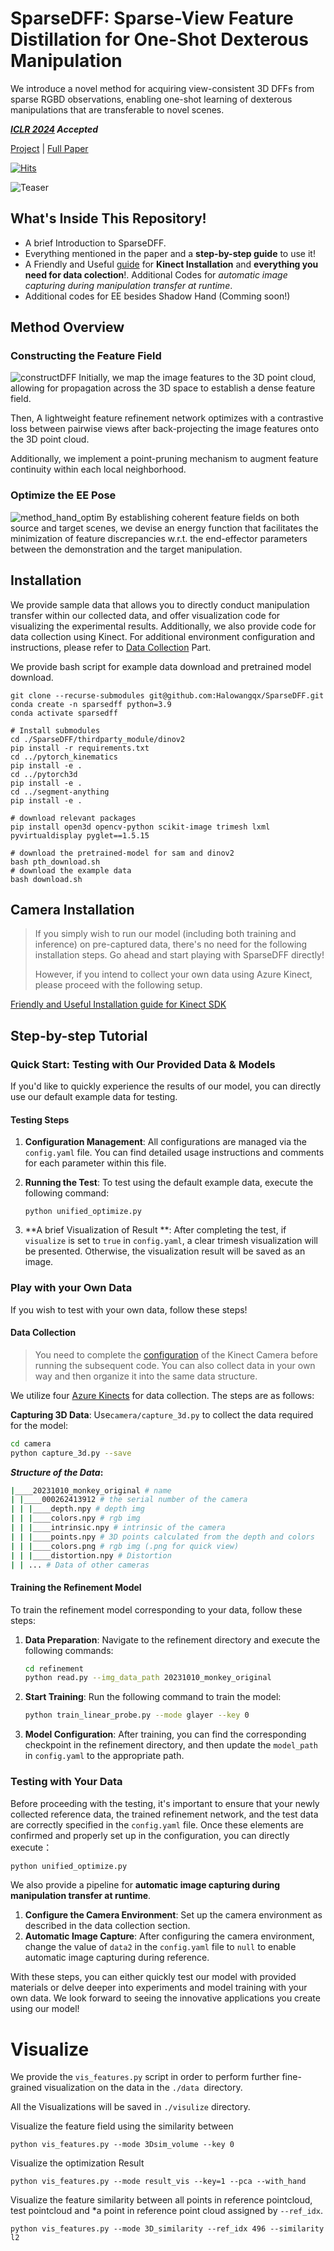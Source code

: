 # SparseDFF: Sparse-View Feature Distillation for One-Shot Dexterous Manipulation
We introduce a novel method for acquiring view-consistent 3D DFFs from sparse RGBD observations, enabling one-shot learning of dexterous manipulations that are transferable to novel scenes. 

***[ICLR 2024](https://iclr.cc/) Accepted***

 [Project](https://helloqxwang.github.io/SparseDFF/) | [Full Paper](https://arxiv.org/abs/2310.16838) 

[![Hits](https://hits.seeyoufarm.com/api/count/incr/badge.svg?url=https%3A%2F%2Fgithub.com%2Fhelloqxwang%2FSparseDFF&count_bg=%23F3A7D2&title_bg=%23F96E28&icon=microbit.svg&icon_color=%2325A837&title=Hi%21&edge_flat=false)](https://hits.seeyoufarm.com)

<img src="./images/teaser.png" alt="Teaser" />


## What's Inside This Repository!

- A brief Introduction to SparseDFF.
- Everything mentioned in the paper and a **step-by-step guide** to use it!
- A Friendly and Useful [guide](./Data_Collection.md) for **Kinect Installation** and **everything you need for data colection**!. Additional Codes for *automatic image capturing during manipulation transfer at runtime*.
- Additional codes for EE besides Shadow Hand (Comming soon!)



## Method Overview
### Constructing the Feature Field
<img src="./images/constructDFF.png" alt="constructDFF" />
Initially, we map the image features to the 3D point cloud, allowing for propagation across the 3D space to establish a dense feature field.

Then, A lightweight feature refinement network optimizes with a contrastive loss between pairwise views after back-projecting the image features onto the 3D point cloud. 

Additionally, we implement a point-pruning mechanism to augment feature continuity within each local neighborhood. 

### Optimize the EE Pose
<img src="./images/method_hand_optim.jpg" alt="method_hand_optim" />
By establishing coherent feature fields on both source and target scenes, we devise an energy function that facilitates the minimization of feature discrepancies w.r.t. the end-effector parameters between the demonstration and the target manipulation. 



## Installation

We provide sample data that allows you to directly conduct manipulation transfer within our collected data, and offer visualization code for visualizing the experimental results. Additionally, we also provide code for data collection using Kinect. For additional environment configuration and instructions, please refer to [Data Collection](#data-collection) Part.


We provide bash script for example data download and pretrained model download.
```
git clone --recurse-submodules git@github.com:Halowangqx/SparseDFF.git
conda create -n sparsedff python=3.9
conda activate sparsedff

# Install submodules
cd ./SparseDFF/thirdparty_module/dinov2
pip install -r requirements.txt
cd ../pytorch_kinematics
pip install -e .
cd ../pytorch3d
pip install -e .
cd ../segment-anything
pip install -e .

# download relevant packages
pip install open3d opencv-python scikit-image trimesh lxml pyvirtualdisplay pyglet==1.5.15

# download the pretrained-model for sam and dinov2
bash pth_download.sh
# download the example data
bash download.sh
```



## Camera Installation

>  If you simply wish to run our model (including both training and inference) on pre-captured data, there's no need for the following installation steps. Go ahead and start playing with SparseDFF directly! 
>
> However, if you intend to collect your own data using Azure Kinect, please proceed with the following setup.

[Friendly and Useful Installation guide for Kinect SDK](./Data_Collection.md)



## Step-by-step Tutorial

### Quick Start: Testing with Our Provided Data & Models

If you'd like to quickly experience the results of our model, you can directly use our default example data for testing.

#### Testing Steps

1. **Configuration Management**: All configurations are managed via the `config.yaml` file. You can find detailed usage instructions and comments for each parameter within this file.

2. **Running the Test**: To test using the default example data, execute the following command:

   ```
   python unified_optimize.py
   ```

3. **A brief Visualization of Result **: After completing the test, if `visualize` is set to `true` in `config.yaml`, a clear trimesh visualization will be presented. Otherwise, the visualization result will be saved as an image.



### Play with your Own Data

If you wish to test with your own data, follow these steps!

#### Data Collection

> You need to complete the [configuration](./Data_Collection.md) of the Kinect Camera before running the subsequent code. You can also collect data in your own way and then organize it into the same data structure.

We utilize four [Azure Kinects](https://azure.microsoft.com/en-us/products/kinect-dk) for data collection. The steps are as follows:

**Capturing 3D Data**: Use`camera/capture_3d.py` to collect the data required for the model:

```bash
cd camera
python capture_3d.py --save
```

***Structure of the Data*:**

```bash
|____20231010_monkey_original # name
| |____000262413912 # the serial number of the camera
| | |____depth.npy # depth img
| | |____colors.npy # rgb img
| | |____intrinsic.npy # intrinsic of the camera
| | |____points.npy # 3D points calculated from the depth and colors
| | |____colors.png # rgb img (.png for quick view)
| | |____distortion.npy # Distortion
| | ... # Data of other cameras
```

#### Training the Refinement Model

To train the refinement model corresponding to your data, follow these steps:

1. **Data Preparation**: Navigate to the refinement directory and execute the following commands:

   ```bash
   cd refinement
   python read.py --img_data_path 20231010_monkey_original
   ```

2. **Start Training**: Run the following command to train the model:

   ```bash
   python train_linear_probe.py --mode glayer --key 0
   ```

3. **Model Configuration**: After training, you can find the corresponding checkpoint in the refinement directory, and then update the `model_path` in `config.yaml` to the appropriate path.

### Testing with Your Data

Before proceeding with the testing, it's important to ensure that your newly collected reference data, the trained refinement network, and the test data are correctly specified in the `config.yaml` file. Once these elements are confirmed and properly set up in the configuration, you can directly execute：

```bash
python unified_optimize.py
```

We also provide a pipeline for **automatic image capturing during manipulation transfer at runtime**.

1. **Configure the Camera Environment**: Set up the camera environment as described in the data collection section.
2. **Automatic Image Capture**: After configuring the camera environment, change the value of `data2` in the `config.yaml` file to `null` to enable automatic image capturing during reference.

With these steps, you can either quickly test our model with provided materials or delve deeper into experiments and model training with your own data. We look forward to seeing the innovative applications you create using our model!



# Visualize

We provide the `vis_features.py` script in order to perform further fine-grained visualization on the data in the  `./data `directory.

All the Visualizations will be saved in `./visulize` directory. 

Visualize the feature field using the similarity between 
```
python vis_features.py --mode 3Dsim_volume --key 0
```

Visualize the optimization Result 
```
python vis_features.py --mode result_vis --key=1 --pca --with_hand
```

Visualize the feature similarity between all points in reference pointcloud, test pointcloud and *a point in reference point cloud assigned by `--ref_idx`.

```
python vis_features.py --mode 3D_similarity --ref_idx 496 --similarity l2
```
